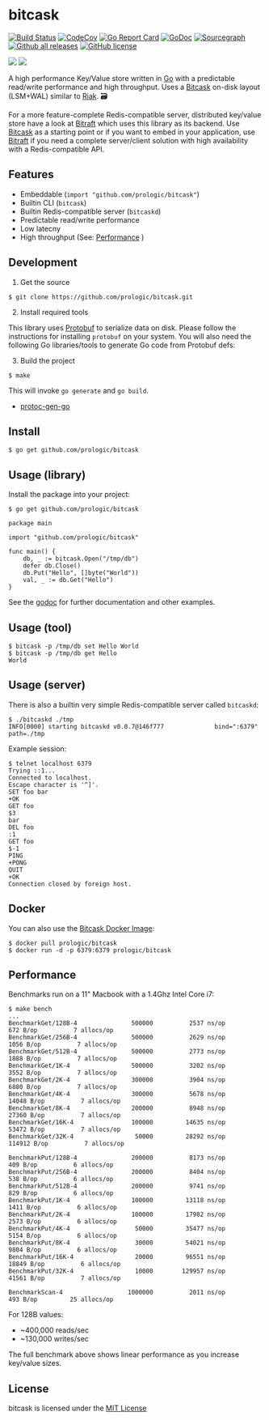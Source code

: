 # bitcask

[![Build Status](https://cloud.drone.io/api/badges/prologic/bitcask/status.svg)](https://cloud.drone.io/prologic/bitcask)
[![CodeCov](https://codecov.io/gh/prologic/bitcask/branch/master/graph/badge.svg)](https://codecov.io/gh/prologic/bitcask)
[![Go Report Card](https://goreportcard.com/badge/prologic/bitcask)](https://goreportcard.com/report/prologic/bitcask)
[![GoDoc](https://godoc.org/github.com/prologic/bitcask?status.svg)](https://godoc.org/github.com/prologic/bitcask) 
[![Sourcegraph](https://sourcegraph.com/github.com/prologic/bitcask/-/badge.svg)](https://sourcegraph.com/github.com/prologic/bitcask?badge)
[![Github all releases](https://img.shields.io/github/downloads/prologic/bitcask/total.svg)](https://github.com/prologic/bitcask/releases)
[![GitHub license](https://img.shields.io/github/license/prologic/bitcask.svg)](https://github.com/prologic/bitcask)

[![](https://images.microbadger.com/badges/version/prologic/bitcask.svg)](https://microbadger.com/images/prologic/bitcask)
[![](https://images.microbadger.com/badges/image/prologic/bitcask.svg)](https://microbadger.com/images/prologic/bitcask)

A high performance Key/Value store written in [Go](https://golang.org) with a predictable read/write performance and high throughput. Uses a [Bitcask](https://en.wikipedia.org/wiki/Bitcask) on-disk layout (LSM+WAL) similar to [Riak](https://riak.com/). 🗃️

For a more feature-complete Redis-compatible server, distributed key/value store have a look at [Bitraft](https://github.com/prologic/bitraft) which uses this library as its backend. Use [Bitcask](https://github.com/prologic/bitcask) as a starting point or if you want to embed in your application, use [Bitraft](https://github.com/prologic/bitraft) if you need a complete server/client solution with high availability with a Redis-compatible API.

## Features

* Embeddable (`import "github.com/prologic/bitcask"`)
* Builtin CLI (`bitcask`)
* Builtin Redis-compatible server (`bitcaskd`)
* Predictable read/write performance
* Low latecny
* High throughput (See: [Performance](README.md#Performance) )

## Development

1. Get the source

```#!bash
$ git clone https://github.com/prologic/bitcask.git
```

2. Install required tools

This library uses [Protobuf](https://github.com/protocolbuffers/protobuf) to serialize data on disk. Please follow the
instructions for installing `protobuf` on your system. You will also need the
following Go libraries/tools to generate Go code from Protobuf defs:

3. Build the project

```#!bash
$ make
```

This will invoke `go generate` and `go build`.

- [protoc-gen-go](https://github.com/golang/protobuf)

## Install

```#!bash
$ go get github.com/prologic/bitcask
```

## Usage (library)

Install the package into your project:

```#!bash
$ go get github.com/prologic/bitcask
```

```#!go
package main

import "github.com/prologic/bitcask"

func main() {
    db, _ := bitcask.Open("/tmp/db")
    defer db.Close()
    db.Put("Hello", []byte("World"))
    val, _ := db.Get("Hello")
}
```

See the [godoc](https://godoc.org/github.com/prologic/bitcask) for further
documentation and other examples.

## Usage (tool)

```#!bash
$ bitcask -p /tmp/db set Hello World
$ bitcask -p /tmp/db get Hello
World
```

## Usage (server)

There is also a builtin very  simple Redis-compatible server called `bitcaskd`:

```#!bash
$ ./bitcaskd ./tmp
INFO[0000] starting bitcaskd v0.0.7@146f777              bind=":6379" path=./tmp
```

Example session:

```
$ telnet localhost 6379
Trying ::1...
Connected to localhost.
Escape character is '^]'.
SET foo bar
+OK
GET foo
$3
bar
DEL foo
:1
GET foo
$-1
PING
+PONG
QUIT
+OK
Connection closed by foreign host.
```

## Docker

You can also use the [Bitcask Docker Image](https://cloud.docker.com/u/prologic/repository/docker/prologic/bitcask):

```#!bash
$ docker pull prologic/bitcask
$ docker run -d -p 6379:6379 prologic/bitcask
```

## Performance

Benchmarks run on a 11" Macbook with a 1.4Ghz Intel Core i7:

```
$ make bench
...
BenchmarkGet/128B-4         	  500000	      2537 ns/op	     672 B/op	       7 allocs/op
BenchmarkGet/256B-4         	  500000	      2629 ns/op	    1056 B/op	       7 allocs/op
BenchmarkGet/512B-4         	  500000	      2773 ns/op	    1888 B/op	       7 allocs/op
BenchmarkGet/1K-4           	  500000	      3202 ns/op	    3552 B/op	       7 allocs/op
BenchmarkGet/2K-4           	  300000	      3904 ns/op	    6880 B/op	       7 allocs/op
BenchmarkGet/4K-4           	  300000	      5678 ns/op	   14048 B/op	       7 allocs/op
BenchmarkGet/8K-4           	  200000	      8948 ns/op	   27360 B/op	       7 allocs/op
BenchmarkGet/16K-4          	  100000	     14635 ns/op	   53472 B/op	       7 allocs/op
BenchmarkGet/32K-4          	   50000	     28292 ns/op	  114912 B/op	       7 allocs/op

BenchmarkPut/128B-4         	  200000	      8173 ns/op	     409 B/op	       6 allocs/op
BenchmarkPut/256B-4         	  200000	      8404 ns/op	     538 B/op	       6 allocs/op
BenchmarkPut/512B-4         	  200000	      9741 ns/op	     829 B/op	       6 allocs/op
BenchmarkPut/1K-4           	  100000	     13118 ns/op	    1411 B/op	       6 allocs/op
BenchmarkPut/2K-4           	  100000	     17982 ns/op	    2573 B/op	       6 allocs/op
BenchmarkPut/4K-4           	   50000	     35477 ns/op	    5154 B/op	       6 allocs/op
BenchmarkPut/8K-4           	   30000	     54021 ns/op	    9804 B/op	       6 allocs/op
BenchmarkPut/16K-4          	   20000	     96551 ns/op	   18849 B/op	       6 allocs/op
BenchmarkPut/32K-4          	   10000	    129957 ns/op	   41561 B/op	       7 allocs/op

BenchmarkScan-4             	 1000000	      2011 ns/op	     493 B/op	      25 allocs/op
```

For 128B values:

* ~400,000 reads/sec
* ~130,000 writes/sec

The full benchmark above shows linear performance as you increase key/value sizes.

## License

bitcask is licensed under the [MIT License](https://github.com/prologic/bitcask/blob/master/LICENSE)
